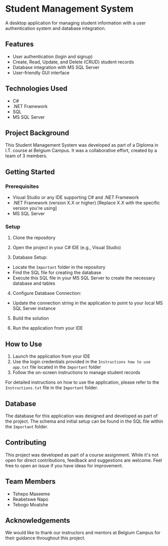# Student Management System

A desktop application for managing student information with a user authentication system and database integration.

## Features

- User authentication (login and signup)
- Create, Read, Update, and Delete (CRUD) student records
- Database integration with MS SQL Server
- User-friendly GUI interface

## Technologies Used

- C#
- .NET Framework
- SQL
- MS SQL Server

## Project Background

This Student Management System was developed as part of a Diploma in I.T. course at Belgium Campus. It was a collaborative effort, created by a team of 3 members.

## Getting Started

### Prerequisites

- Visual Studio or any IDE supporting C# and .NET Framework
- .NET Framework (version X.X or higher) [Replace X.X with the specific version you're using]
- MS SQL Server

### Setup

1. Clone the repository
2. Open the project in your C# IDE (e.g., Visual Studio)

3. Database Setup:
- Locate the `Important` folder in the repository
- Find the SQL file for creating the database
- Execute this SQL file in your MS SQL Server to create the necessary database and tables

4. Configure Database Connection:
- Update the connection string in the application to point to your local MS SQL Server instance

5. Build the solution

6. Run the application from your IDE

## How to Use

1. Launch the application from your IDE
2. Use the login credentials provided in the `Instructions how to use app.txt` file located in the `Important` folder
3. Follow the on-screen instructions to manage student records

For detailed instructions on how to use the application, please refer to the `Instructions.txt` file in the `Important` folder.

## Database

The database for this application was designed and developed as part of the project. The schema and initial setup can be found in the SQL file within the `Important` folder.

## Contributing

This project was developed as part of a course assignment. While it's not open for direct contributions, feedback and suggestions are welcome. Feel free to open an issue if you have ideas for improvement.

## Team Members

- Tshepo Maseeme
- Reabetswe Napo
- Tebogo Moatshe

## Acknowledgements

We would like to thank our instructors and mentors at Belgium Campus for their guidance throughout this project.
